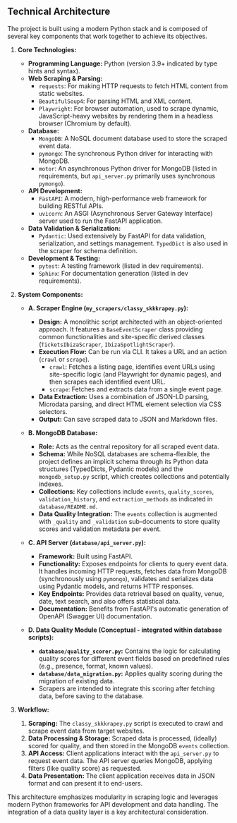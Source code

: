 ## Technical Architecture

The project is built using a modern Python stack and is composed of several key components that work together to achieve its objectives.

1.  **Core Technologies:**
    *   **Programming Language:** Python (version 3.9+ indicated by type hints and syntax).
    *   **Web Scraping & Parsing:**
        *   `requests`: For making HTTP requests to fetch HTML content from static websites.
        *   `BeautifulSoup4`: For parsing HTML and XML content.
        *   `Playwright`: For browser automation, used to scrape dynamic, JavaScript-heavy websites by rendering them in a headless browser (Chromium by default).
    *   **Database:**
        *   `MongoDB`: A NoSQL document database used to store the scraped event data.
        *   `pymongo`: The synchronous Python driver for interacting with MongoDB.
        *   `motor`: An asynchronous Python driver for MongoDB (listed in requirements, but `api_server.py` primarily uses synchronous `pymongo`).
    *   **API Development:**
        *   `FastAPI`: A modern, high-performance web framework for building RESTful APIs.
        *   `uvicorn`: An ASGI (Asynchronous Server Gateway Interface) server used to run the FastAPI application.
    *   **Data Validation & Serialization:**
        *   `Pydantic`: Used extensively by FastAPI for data validation, serialization, and settings management. `TypedDict` is also used in the scraper for schema definition.
    *   **Development & Testing:**
        *   `pytest`: A testing framework (listed in dev requirements).
        *   `Sphinx`: For documentation generation (listed in dev requirements).

2.  **System Components:**

    *   **A. Scraper Engine (`my_scrapers/classy_skkkrapey.py`):**
        *   **Design:** A monolithic script architected with an object-oriented approach. It features a `BaseEventScraper` class providing common functionalities and site-specific derived classes (`TicketsIbizaScraper`, `IbizaSpotlightScraper`).
        *   **Execution Flow:** Can be run via CLI. It takes a URL and an action (`crawl` or `scrape`).
            *   `crawl`: Fetches a listing page, identifies event URLs using site-specific logic (and Playwright for dynamic pages), and then scrapes each identified event URL.
            *   `scrape`: Fetches and extracts data from a single event page.
        *   **Data Extraction:** Uses a combination of JSON-LD parsing, Microdata parsing, and direct HTML element selection via CSS selectors.
        *   **Output:** Can save scraped data to JSON and Markdown files.

    *   **B. MongoDB Database:**
        *   **Role:** Acts as the central repository for all scraped event data.
        *   **Schema:** While NoSQL databases are schema-flexible, the project defines an implicit schema through its Python data structures (TypedDicts, Pydantic models) and the `mongodb_setup.py` script, which creates collections and potentially indexes.
        *   **Collections:** Key collections include `events`, `quality_scores`, `validation_history`, and `extraction_methods` as indicated in `database/README.md`.
        *   **Data Quality Integration:** The `events` collection is augmented with `_quality` and `_validation` sub-documents to store quality scores and validation metadata per event.

    *   **C. API Server (`database/api_server.py`):**
        *   **Framework:** Built using FastAPI.
        *   **Functionality:** Exposes endpoints for clients to query event data. It handles incoming HTTP requests, fetches data from MongoDB (synchronously using `pymongo`), validates and serializes data using Pydantic models, and returns HTTP responses.
        *   **Key Endpoints:** Provides data retrieval based on quality, venue, date, text search, and also offers statistical data.
        *   **Documentation:** Benefits from FastAPI's automatic generation of OpenAPI (Swagger UI) documentation.

    *   **D. Data Quality Module (Conceptual - integrated within database scripts):**
        *   **`database/quality_scorer.py`:** Contains the logic for calculating quality scores for different event fields based on predefined rules (e.g., presence, format, known values).
        *   **`database/data_migration.py`:** Applies quality scoring during the migration of existing data.
        *   Scrapers are intended to integrate this scoring after fetching data, before saving to the database.

3.  **Workflow:**
    1.  **Scraping:** The `classy_skkkrapey.py` script is executed to crawl and scrape event data from target websites.
    2.  **Data Processing & Storage:** Scraped data is processed, (ideally) scored for quality, and then stored in the MongoDB `events` collection.
    3.  **API Access:** Client applications interact with the `api_server.py` to request event data. The API server queries MongoDB, applying filters (like quality score) as requested.
    4.  **Data Presentation:** The client application receives data in JSON format and can present it to end-users.

This architecture emphasizes modularity in scraping logic and leverages modern Python frameworks for API development and data handling. The integration of a data quality layer is a key architectural consideration.
